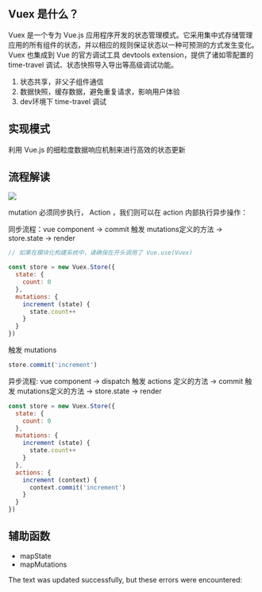 ## Vuex 是什么？

Vuex 是一个专为 Vue.js 应用程序开发的状态管理模式。它采用集中式存储管理应用的所有组件的状态，并以相应的规则保证状态以一种可预测的方式发生变化。Vuex 也集成到 Vue 的官方调试工具 devtools extension，提供了诸如零配置的 time-travel 调试、状态快照导入导出等高级调试功能。

1.  状态共享，非父子组件通信
2.  数据快照，缓存数据，避免重复请求，影响用户体验
3.  dev环境下 time-travel 调试

## 实现模式

利用 Vue.js 的细粒度数据响应机制来进行高效的状态更新

## 流程解读

[![](https://camo.githubusercontent.com/f4571e3be6d6661522cc57debd05970628cee5ba7a251e1c9bf7a9f852a00361/68747470733a2f2f767565782e7675656a732e6f72672f767565782e706e67)](https://camo.githubusercontent.com/f4571e3be6d6661522cc57debd05970628cee5ba7a251e1c9bf7a9f852a00361/68747470733a2f2f767565782e7675656a732e6f72672f767565782e706e67)

mutation 必须同步执行， Action ，我们则可以在 action 内部执行异步操作：

同步流程：vue component -> commit 触发 mutations定义的方法 -> store.state -> render

```js
// 如果在模块化构建系统中，请确保在开头调用了 Vue.use(Vuex)

const store = new Vuex.Store({
  state: {
    count: 0
  },
  mutations: {
    increment (state) {
      state.count++
    }
  }
})
```

触发 mutations

```js
store.commit('increment')
```

异步流程: vue component -> dispatch 触发 actions 定义的方法 -> commit 触发 mutations定义的方法 -> store.state -> render

```js
const store = new Vuex.Store({
  state: {
    count: 0
  },
  mutations: {
    increment (state) {
      state.count++
    }
  },
  actions: {
    increment (context) {
      context.commit('increment')
    }
  }
})
```

## 辅助函数

-   mapState
-   mapMutations

The text was updated successfully, but these errors were encountered:
